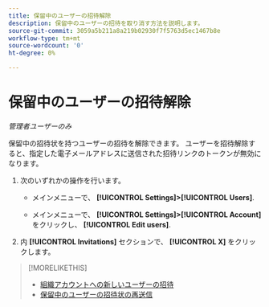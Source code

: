 ```yaml
---
title: 保留中のユーザーの招待解除
description: 保留中のユーザーの招待を取り消す方法を説明します。
source-git-commit: 3059a5b211a8a219b02930f7f5763d5ec1467b8e
workflow-type: tm+mt
source-wordcount: '0'
ht-degree: 0%

---
```


# 保留中のユーザーの招待解除

*管理者ユーザーのみ*

保留中の招待状を持つユーザーの招待を解除できます。 ユーザーを招待解除すると、指定した電子メールアドレスに送信された招待リンクのトークンが無効になります。

1. 次のいずれかの操作を行います。

   * メインメニューで、 **[!UICONTROL Settings]>[!UICONTROL Users]**.

   * メインメニューで、 **[!UICONTROL Settings]>[!UICONTROL Account]**&#x200B;をクリックし、 **[!UICONTROL Edit users]**.

1. 内 **[!UICONTROL Invitations]** セクションで、 **[!UICONTROL X]** をクリックします。

>[!MORELIKETHIS]
>
>* [組織アカウントへの新しいユーザーの招待](user-invite.md)
>* [保留中のユーザーの招待状の再送信](user-resend-invite.md)


<!-- >* [Edit User Permissions or Delete a User](user-edit.md) -->
